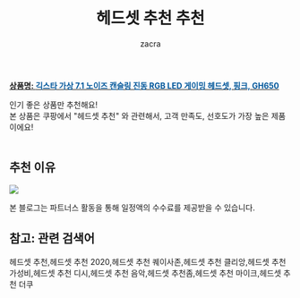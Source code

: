 ﻿---
layout: post
title:  "헤드셋 추천 추천"
author: zacra
categories: [ 아이템 ]
tags: [헤드셋 추천,헤드셋 추천 2020,헤드셋 추천 퀘이사존,헤드셋 추천 클리앙,헤드셋 추천 가성비,헤드셋 추천 디시,헤드셋 추천 음악,헤드셋 추천좀,헤드셋 추천 마이크,헤드셋 추천 더쿠]
image: https://static.coupangcdn.com/image/retail/images/2019/10/07/9/4/61484aa7-ba76-4d7f-9cb9-01136742659a.jpg 
description: "쿠팡에서 헤드셋 추천 관련 상품으로 가장 고객 선호도가 높은 제품 중 하나입니다."
rating: 4.5
---

<a href="https://link.coupang.com/re/AFFSDP?lptag=AF8407795&pageKey=309589465&itemId=975840850&vendorItemId=5411468808&traceid=V0-153-69252e9ab66f05e2"><b>상품명: <font color='#01579B'>긱스타 가상 7.1 노이즈 캔슬링 진동 RGB LED 게이밍 헤드셋, 핑크, GH650</font></b></a>

인기 좋은 상품만 추천해요!<br/>
본 상품은 쿠팡에서 "헤드셋 추천" 와 관련해서, 고객 만족도, 선호도가 가장 높은 제품이에요!<br/><br/>


## 추천 이유 

<a href="https://link.coupang.com/re/AFFSDP?lptag=AF8407795&pageKey=309589465&itemId=975840850&vendorItemId=5411468808&traceid=V0-153-69252e9ab66f05e2"><img src="https://thumbnail8.coupangcdn.com/thumbnails/remote/q89/image/retail/images/2019/10/07/9/2/369d0535-1524-4d1a-8594-8519f300cc31.jpg"></a> 

본 블로그는 파트너스 활동을 통해 일정액의 수수료를 제공받을 수 있습니다.

## 참고: 관련 검색어    
헤드셋 추천,헤드셋 추천 2020,헤드셋 추천 퀘이사존,헤드셋 추천 클리앙,헤드셋 추천 가성비,헤드셋 추천 디시,헤드셋 추천 음악,헤드셋 추천좀,헤드셋 추천 마이크,헤드셋 추천 더쿠